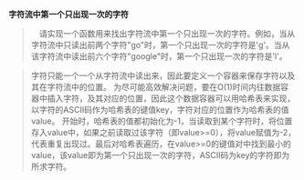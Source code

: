 **字符流中第一个只出现一次的字符**

> 　请实现一个函数用来找出字符流中第一个只出现一次的字符。例如，当从字符流中只读出前两个字符"go"时，第一个只出现一次的字符是'g'。当从该字符流中读出前六个字符"google"时，第一个只出现一次的字符是'l'。
  
> 字符只能一个一个从字符流中读出来，因此要定义一个容器来保存字符以及其在字符流中的位置。
> 为尽可能高效解决问题，要在O(1)时间内往数据容器中插入字符，及其对应的位置，因此这个数据容器可以用哈希表来实现，以字符的ASCII码作为哈希表的键值key，字符对应的位置作为哈希表的值value。
> 开始时，哈希表的值都初始化为-1，当读取到某个字符时，将位置存入value中，如果之前读取过该字符（即value>=0），将value赋值为-2，代表重复出现过。最后对哈希表遍历，在value>=0的键值对中找到最小的value，该value即为第一个只出现一次的字符，ASCII码为key的字符即为所求字符。